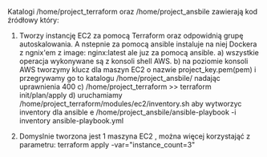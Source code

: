 Katalogi /home/project_terraform oraz /home/project_ansbile zawierają kod źródłowy który:
1. Tworzy instancję EC2 za pomocą Terraform oraz odpowidnią grupę autoskalowania. A nstepnie za pomocą ansible instaluje na niej Dockera z ngnix'em z image: nginx:latest ale juz za pomocą ansible.
   a) wszystkie operacja wykonywane są z konsoli shell AWS.
   b) na poziomie konsoli AWS tworzymy klucz dla maszyn EC2 o nazwie project_key.pem(pem) i przegrywamy go to katalogu /home/project_ansbile/ nadając uprawnienia 400
   c) /home/project_terraform >> terraform init/plan/apply
   d)  uruchamiamy /home/project_terraform/modules/ec2/inventory.sh aby wytworzyc inventory dla ansible
   e /home/project_ansbile/ansible-playbook -i inventory ansible-playbook.yml
   
2. Domyslnie tworzona jest 1 maszyna EC2 , można więcej korzystająć z parametru:  terraform apply -var="instance_count=3"
